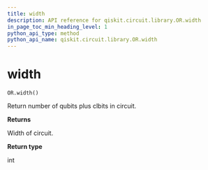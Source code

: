 ```yaml
---
title: width
description: API reference for qiskit.circuit.library.OR.width
in_page_toc_min_heading_level: 1
python_api_type: method
python_api_name: qiskit.circuit.library.OR.width
---
```


# width

<span id="qiskit.circuit.library.OR.width" />

`OR.width()`

Return number of qubits plus clbits in circuit.

**Returns**

Width of circuit.

**Return type**

int

